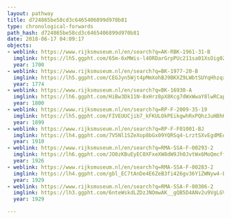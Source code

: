 ```yaml
---
layout: pathway
title: d724865be58cd3c6465406899d970b81
type: chronological-forwards
path_hash: d724865be58cd3c6465406899d970b81
date: 2018-06-17 04:09:17
objects:
- weblink: https://www.rijksmuseum.nl/en/search?q=AK-RBK-1961-31-B
  imglink: https://lh5.ggpht.com/65m-6xMWis-l4ORDarGrpPUc211sa01XsOig0ZrInHXEItExpx2USfWtgU5NtugYrYjeurb9pxGcc30mzjTJaulE5Q=s200
  year: 1700
- weblink: https://www.rijksmuseum.nl/en/search?q=BK-1977-20-B
  imglink: https://lh5.ggpht.com/CEGJyn5Wjt4pMmXohBJ9BKXZ9LWbtSUYqHhzqx8dEd2FW92Ehqwpv-o5B6-2-hqMTqW8kwBYtSixdVEUWZQTOsI_t_A=s200
  year: 1774
- weblink: https://www.rijksmuseum.nl/en/search?q=BK-16930-A
  imglink: https://lh6.ggpht.com/HiBw3Dk11N-8xHrz8pX8Kcg7dWxWwaY8lwRCapCV6SK2vuQAuDlqYHeOuQmb916pLAPSfIxFgSF_YOuFaIyByjhyhEs=s200
  year: 1800
- weblink: https://www.rijksmuseum.nl/en/search?q=RP-F-2009-35-19
  imglink: https://lh5.ggpht.com/FIVEUUCjib7_kFKULOkPEikgwhRxPQhzJuHBhK_fNeSCdEygaesjExkhiA1jKY7jwofrYTNgyy9lS-ru1hq8dWgNW6WP=s200
  year: 1899
- weblink: https://www.rijksmuseum.nl/en/search?q=RP-F-F01001-BJ
  imglink: https://lh4.ggpht.com/7V5Nl1SZeXop8bGx09YQRSq4-LrztSXvEgdMEoNC61wb6WutCVOLcJbbV0fnYXoiX0OKGjyLklmRHL4Gmm5rM2MyZw=s200
  year: 1910
- weblink: https://www.rijksmuseum.nl/en/search?q=RMA-SSA-F-00293-2
  imglink: https://lh6.ggpht.com/JO0zKBuEyEC0XFxeXW8dW9Jh0JvtWx6MoQmcffSdZIQB3V_ZTBp3sVoL2wGOnulpJoqCBjAVHRRMqxzVC5rH4hrFK28o=s200
  year: 1926
- weblink: https://www.rijksmuseum.nl/en/search?q=RMA-SSA-F-00283-2
  imglink: https://lh4.ggpht.com/gbl_EC7tAnDe4E6ZeB3fi426gv36Y1ZWNyw4-EnbXyot308P0AEwl03CtLNj5Q1rtR2aWt7Z9KuXlqsB8mZ8sBMM4SA=s200
  year: 1929
- weblink: https://www.rijksmuseum.nl/en/search?q=RMA-SSA-F-00306-2
  imglink: https://lh3.ggpht.com/6nteWskdLZDzJNOmwAK__gQB5D4ANv2u9VgLGVIbBVh7Z7UOO089uU5JkbSoTxkETPA49TSuJnuyLFeF5C08CVkb0g=s200
  year: 1929

---
```

